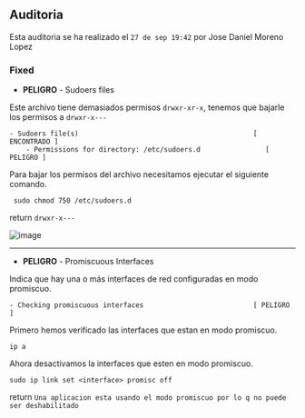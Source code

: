 ## Auditoria
Esta auditoria se ha realizado el `27 de sep 19:42` por Jose Daniel Moreno Lopez



### Fixed

- **PELIGRO** - Sudoers files

Este archivo tiene demasiados permisos `drwxr-xr-x`, tenemos que bajarle los permisos a `drwxr-x---`
```
- Sudoers file(s)                                           [ ENCONTRADO ]
    - Permissions for directory: /etc/sudoers.d                [ PELIGRO ]
```

Para bajar los permisos del archivo necesitamos ejecutar el siguiente comando.
```
 sudo chmod 750 /etc/sudoers.d
```
return `drwxr-x---`

![image](https://github.com/user-attachments/assets/1ef10c8d-2ccd-4ed8-8704-d1ff546e057e)

---

- **PELIGRO** - Promiscuous Interfaces

Indica que hay una o más interfaces de red configuradas en modo promiscuo.
```
- Checking promiscuous interfaces                           [ PELIGRO ]
```

Primero hemos verificado las interfaces que estan en modo promiscuo.
```
ip a
```
Ahora desactivamos la interfaces que esten en modo promiscuo.
```
sudo ip link set <interface> promisc off
```
return `Una aplicacion esta usando el modo promiscuo por lo q no puede ser deshabilitado`
